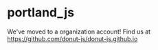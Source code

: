 # portland_js

We've moved to a organization account! Find us at https://github.com/donut-js/donut-js.github.io
